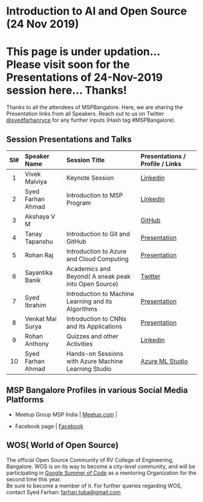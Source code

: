 # Introduction to AI and Open Source (24 Nov 2019)

# This page is under updation... Please visit soon for the Presentations of 24-Nov-2019 session here... Thanks!

Thanks to all the attendees of MSPBangalore.  Here, we are sharing the Presentation links from all Speakers. Reach out to us on Twitter [@syedfarhanrvce](https://twitter.com/syedfarhanrvce) for any further inputs (Hash tag #MSPBangalore).


## Session Presentations and Talks

| Sl# | Speaker Name | Session Title | Presentations / Profile / Links |
|:---:|:-----------|:---------|:------------|
| 1 | Vivek Malviya | Keynote Session | [Linkedin](https://www.linkedin.com/in/vivek-malviya-0b0b046a/)   |
| 2 | Syed Farhan Ahmad | Introduction to MSP Program | [Linkedin](https://www.linkedin.com/in/syedfarhanahmad/)  |
| 3 | Akshaya V M  |  | [GitHub](https://github.com/ChendrayanV/Events-2018-2019/tree/master/SPSEvents-SEP2018  "Chen's Personal GitHub")  |
| 4 | Tanay Tapanshu | Introduction to Git and GitHub | [Presentation](https://www.slideshare.net/DiptiChhatrapati/sps-bangalore-2018-sharepoint-hybrid  "Dipti's Personal SlideShare")  |
| 5 | Rohan Raj | Introduction to Azure and Cloud Computing | [Presentation](https://stdntpartners-my.sharepoint.com/:p:/g/personal/farhan_studentpartner_com/EZiQ1JwkPexNua3ndYLIyjEB62ogQuptONCYrYiFzC-yZw?e=KZBoZa)  |
| 6 | Sayantika Banik | Academics and Beyond( A sneak peak into Open Source) | [Twitter](https://twitter.com/sayabanik)  |
| 7 | Syed Ibrahim | Introduction to Machine Learning and its Algorithms | [Presentation](https://stdntpartners-my.sharepoint.com/:p:/g/personal/farhan_studentpartner_com/EQ6Do3vlsRhGmDKYG6KDvWIBHMTobFjqZ7jaEvv1rHIyMg?e=8wy1Hq)  |
| 8 | Venkat Mai Surya | Introduction to CNNs and its Applications | [Presentation](https://stdntpartners-my.sharepoint.com/:p:/g/personal/farhan_studentpartner_com/EefP97zlfZhIv8xl6DuWdv0BjqFvhHu5OfTvAqr8LaTKhQ?e=kkoCcB)  |
| 9 | Rohan Anthony | Quizzes and other Activities | [Linkedin](https://www.linkedin.com/in/rohan-antony-582300173/)  |
| 10 | Syed Farhan Ahmad | Hands-on Sessions with Azure Machine Learning Studio | [Azure ML Studio](https://studio.azureml.net/)  |


## MSP Bangalore Profiles in various Social Media Platforms

* Meetup Group MSP India | [Meetup.com](https://www.meetup.com/Microsoft-Student-Partners-India/events/) | 

* Facebook page | [Facebook](https://www.facebook.com/Microsoft-Student-Partner-Bangalore-103413524463276/)

## WOS( World of Open Source)
The official Open Source Community of RV College of Engineering, Bangalore. WOS is on its way to become a city-level community, and will be participating in [Google Summer of Code](https://summerofcode.withgoogle.com) as a mentoring Organization for the second time this year.  
Be sure to become a member of it. For further queries regarding WOS, contact Syed Farhan: farhan.tuba@gmail.com


